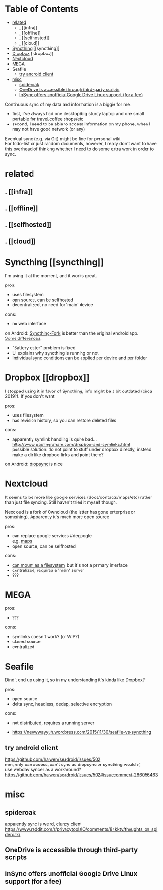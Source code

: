 
# Table of Contents

-   [related](#rltd) 
    -   [.](#574_690) [[infra]]
    -   [.](#690_806) [[offline]]
    -   [.](#806_922) [[selfhosted]]
    -   [.](#922_1038) [[cloud]]
-   [Syncthing](#syncthng) [[syncthing]]
-   [Dropbox](#drpbx) [[dropbox]]
-   [Nextcloud](#nxtcld) 
-   [MEGA](#mg) 
-   [Seafile](#sfl) 
    -   [try android client](#tryndrdclnt) 
-   [misc](#msc) 
    -   [spideroak](#spdrk) 
    -   [OneDrive is accessible through third-party scripts](#ndrvsccssblthrghthrdprtyscrpts) 
    -   [InSync offers unofficial Google Drive Linux support (for a fee)](#nsyncffrsnffclggldrvlnxspprtfrf) 

Continuous sync of my data and information is a biggie for me.  

-   first, I've always had one desktop/big sturdy laptop and one small portable for travel/coffee shops/etc
-   second, I need to be able to access information on my phone, when I may not have good network (or any)

Eventual sync (e.g. via Git) might be fine for personal wiki.  
For todo-list or just random documents, however, I really don't want to have this overhead of thinking whether I need to do some extra work in order to sync.  




# related 





## .       [[infra]]




## .       [[offline]]




## .       [[selfhosted]]




## .       [[cloud]]




# Syncthing       [[syncthing]]

I'm using it at the moment, and it works great.  

pros:  

-   uses filesystem
-   opn source, can be selfhosted
-   decentralized, no need for 'main' device

cons:  

-   no web interface

on Android: [Syncthing-Fork](https://play.google.com/store/apps/details?id=com.github.catfriend1.syncthingandroid) is better than the original Android app.  
  [Some differences](https://github.com/Catfriend1/syncthing-android#major-enhancements-in-this-fork-are):  

-   "Battery eater" problem is fixed
-   UI explains why syncthing is running or not.
-   Individual sync conditions can be applied per device and per folder




# Dropbox       [[dropbox]]

I stopped using it in favor of Syncthing, info might be a bit outdated (circa 2019?). If you don't want  

pros:  

-   uses filesystem
-   has revision history, so you can restore deleted files

cons:  

-   apparently symlink handling is quite bad&#x2026; <http://www.paulingraham.com/dropbox-and-symlinks.html>  
    possible solution: do not point to stuff under dropbox directly, instead make a dir like dropbox-links and point there?

on Android: [dropsync](https://play.google.com/store/apps/details?id=com.ttxapps.dropsync) is nice  




# Nextcloud 

It seems to be more like google services (docs/contacts/maps/etc) rather than just file syncing. Still haven't tried it myself though.  

Nexcloud is a fork of Owncloud (the latter has gone enterprise or something). Apparently it's much more open source  

pros:  

-   can replace google services #degoogle  
    e.g. [maps](https://apps.nextcloud.com/apps/maps)
-   open source, can be selfhosted

cons:  

-   [can mount as a filesystem](https://ownyourbits.com/2017/04/18/different-ways-to-access-your-nextcloud-files), but it's not a primary interface
-   centralized, requires a 'main' server
-   ???




# MEGA 

pros:  

-   ???

cons:  

-   symlinks doesn't work? (or WIP?)
-   closed source
-   centralized




# Seafile 

Dind't end up using it, so in my understanding it's kinda like Dropbox?  

pros:  

-   open source
-   delta sync, headless, dedup, selective encryption

cons:  

-   not distributed, requires a running server

-   <https://neowwayyuh.wordpress.com/2015/11/30/seafile-vs-syncthing>




## try android client

<https://github.com/haiwen/seadroid/issues/502>  
mm, only can access, can't sync as dropsync or syncthing would :(  
use webdav syncer as a workaround? <https://github.com/haiwen/seadroid/issues/502#issuecomment-286056463>  




# misc 





## spideroak 

apparently sync is weird, cluncy client  
<https://www.reddit.com/r/privacytoolsIO/comments/84kktv/thoughts_on_spideroak/>  




## OneDrive is accessible through third-party scripts




## InSync offers unofficial Google Drive Linux support (for a fee)


